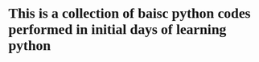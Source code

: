 <h1 style="font-family:Times New Roman " > 
  This is a  collection of baisc python codes performed in initial days of learning python
  
</h1>
